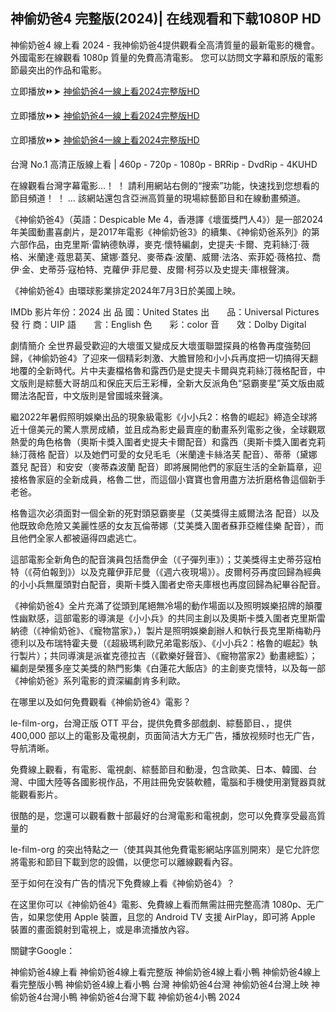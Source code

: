 ## 神偷奶爸4 完整版(2024)| 在线观看和下载1080P HD

神偷奶爸4 線上看 2024 - 我神偷奶爸4提供觀看全高清質量的最新電影的機會。 外國電影在線觀看 1080p 質量的免費高清電影。 您可以訪問文字幕和原版的電影節最突出的作品和電影。

立即播放⏩➤ [神偷奶爸4一線上看2024完整版HD](https://cornercinema.com/zh/movie/519182/despicable-me-4)

立即播放⏩➤ [神偷奶爸4一線上看2024完整版HD](https://cornercinema.com/zh/movie/519182/despicable-me-4)

立即播放⏩➤ [神偷奶爸4一線上看2024完整版HD](https://cornercinema.com/zh/movie/519182/despicable-me-4)

台灣 No.1 高清正版線上看 | 460p - 720p - 1080p - BRRip - DvdRip - 4KUHD

在線觀看台灣字幕電影…！ ！ 請利用網站右側的“搜索”功能，快速找到您想看的節目頻道！ ！ … 該網站還包含亞洲高質量的現場綜藝節目和在線動畫頻道。

《神偷奶爸4》（英語：Despicable Me 4，香港譯《壞蛋獎門人4》）是一部2024年美國動畫喜劇片，是2017年電影《神偷奶爸3》的續集、《神偷奶爸系列》的第六部作品，由克里斯·雷納德執導，麥克·懷特編劇，史提夫·卡爾、克莉絲汀·薇格、米蘭達·蔻思葛芙、黛娜·蓋兒、麥蒂森·波蘭、威爾·法洛、索菲婭·薇格拉、喬伊·金、史蒂芬·寇柏特、克蘿伊·菲尼曼、皮爾·柯芬以及史提夫·庫根聲演。

《神偷奶爸4》由環球影業排定2024年7月3日於美國上映。

IMDb
影片年份：2024
出 品 國：United States
出　　品：Universal Pictures
發 行 商：UIP
語　　言：English
色　　彩：color
音　　效：Dolby Digital

劇情簡介
全世界最受歡迎的大壞蛋又變成反大壞蛋聯盟探員的格魯再度強勢回歸，《神偷奶爸4》了迎來一個精彩刺激、大膽冒險和小小兵再度把一切搞得天翻地覆的全新時代。片中夫妻檔格魯和露西仍是史提夫卡爾與克莉絲汀薇格配音，中文版則是綜藝大哥胡瓜和保庇天后王彩樺，全新大反派角色“惡霸麥星”英文版由威爾法洛配音，中文版則是曾國城來聲演。

繼2022年暑假照明娛樂出品的現象級電影《小小兵2：格魯的崛起》締造全球將近十億美元的驚人票房成績，並且成為影史最賣座的動畫系列電影之後，全球觀眾熱愛的角色格魯（奧斯卡獎入圍者史提夫卡爾配音）和露西（奧斯卡獎入圍者克莉絲汀薇格 配音）以及她們可愛的女兒毛毛（米蘭達卡絲洛芙 配音）、蒂蒂（黛娜蓋兒 配音）和安安（麥蒂森波蘭 配音）即將展開他們的家庭生活的全新篇章，迎接格魯家庭的全新成員，格魯二世，而這個小寶寶也會用盡方法折磨格魯這個新手老爸。

格魯這次必須面對一個全新的死對頭惡霸麥星（艾美獎得主威爾法洛 配音）以及他既致命危險又美麗性感的女友瓦倫蒂娜（艾美獎入圍者蘇菲亞維佳樂 配音），而且他們全家人都被逼得四處逃亡。

這部電影全新角色的配音演員包括喬伊金（《子彈列車》）；艾美獎得主史蒂芬寇柏特（《荷伯報到》）以及克蘿伊菲尼曼（《週六夜現場》）。皮爾柯芬再度回歸為經典的小小兵無厘頭對白配音，奧斯卡獎入圍者史帝夫庫根也再度回歸為紀畢谷配音。

《神偷奶爸4》全片充滿了從頭到尾絕無冷場的動作場面以及照明娛樂招牌的顛覆性幽默感，這部電影的導演是《小小兵》的共同主創以及奧斯卡獎入圍者克里斯雷納德（《神偷奶爸》、《寵物當家》，）製片是照明娛樂創辦人和執行長克里斯梅勒丹德利以及布瑞特霍夫曼（《超級瑪利歐兄弟電影版》、《小小兵2：格魯的崛起》執行製片）；共同導演是派崔克德拉吉（《歡樂好聲音》、《寵物當家2》動畫總監）；編劇是榮獲多座艾美獎的熱門影集《白蓮花大飯店》的主創麥克懷特，以及每一部《神偷奶爸》系列電影的資深編劇肯多利歐。

在哪里以及如何免費觀看《神偷奶爸4》電影？

le-film-org，台灣正版 OTT 平台，提供免費多部戲劇、綜藝節目、，提供 400,000 部以上的電影及電視劇，页面简洁大方无广告，播放视频时也无广告，导航清晰。

免費線上觀看，有電影、電視劇、綜藝節目和動漫，包含歐美、日本、韓國、台灣、中國大陸等各國影視作品，不用註冊免安裝軟體，電腦和手機使用瀏覽器頁就能觀看影片。

很酷的是，您還可以觀看數十部最好的台灣電影和電視劇，您可以免費享受最高質量的

le-film-org 的突出特點之一（使其與其他免費電影網站序區別開來）是它允許您將電影和節目下載到您的設備，以便您可以離線觀看內容。

至于如何在没有广告的情况下免費線上看《神偷奶爸4》？

在这里你可以《神偷奶爸4》電影、免費線上看而無需註冊完整高清 1080p、无广告，如果您使用 Apple 裝置，且您的 Android TV 支援 AirPlay，即可將 Apple 裝置的畫面鏡射到電視上，或是串流播放內容。

關鍵字Google：

神偷奶爸4線上看
神偷奶爸4線上看完整版
神偷奶爸4線上看小鴨
神偷奶爸4線上看完整版小鴨
神偷奶爸4線上看小鴨 台灣
神偷奶爸4台灣
神偷奶爸4台灣上映
神偷奶爸4台灣小鴨
神偷奶爸4台灣下載
神偷奶爸4小鴨 2024
